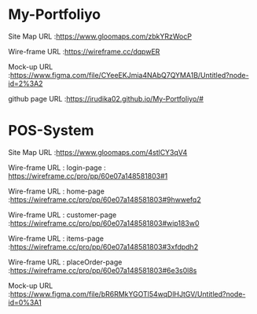 # My-Portfoliyo
Site Map URL :https://www.gloomaps.com/zbkYRzWocP


Wire-frame URL :https://wireframe.cc/dqpwER


Mock-up URL :https://www.figma.com/file/CYeeEKJmia4NAbQ7QYMA1B/Untitled?node-id=2%3A2

github page URL :https://irudika02.github.io/My-Portfoliyo/#


# POS-System

Site Map URL :https://www.gloomaps.com/4stlCY3qV4





Wire-frame URL :
    login-page : https://wireframe.cc/pro/pp/60e07a148581803#1 

Wire-frame URL :
   home-page :https://wireframe.cc/pro/pp/60e07a148581803#9hwwefq2  

Wire-frame URL :
   customer-page :https://wireframe.cc/pro/pp/60e07a148581803#wip183w0 

Wire-frame URL :
   items-page :https://wireframe.cc/pro/pp/60e07a148581803#3xfdpdh2  
                
 Wire-frame URL : placeOrder-page :https://wireframe.cc/pro/pp/60e07a148581803#6e3s0l8s               
 
  
  
                
            
                 
             


Mock-up URL :https://www.figma.com/file/bR6RMkYGOTl54wqDlHJtGV/Untitled?node-id=0%3A1

